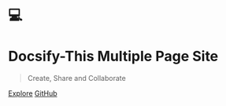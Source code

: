# 💻

<h1 id="cover-heading">
  Docsify-This Multiple Page Site
</h1>

> Create, Share and Collaborate

[Explore](#home)
[GitHub](https://github.com/hibbitts-design/docsify-this-multiple-page-site)
